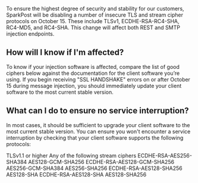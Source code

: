 To ensure the highest degree of security and stability for our customers, SparkPost will be disabling a number of insecure TLS and stream cipher protocols on October 15. These include TLSv1, ECDHE-RSA-RC4-SHA, RC4-MD5, and RC4-SHA. This change will affect both REST and SMTP injection endpoints.

## How will I know if I'm affected?
To know if your injection software is affected, compare the list of good ciphers below against the documentation for the client software you’re using. If you begin receiving "SSL HANDSHAKE" errors on or after October 15 during message injection, you should immediately update your client software to the most current stable version.

## What can I do to ensure no service interruption?
In most cases, it should be sufficient to upgrade your client software to the most current stable version. You can ensure you won't encounter a service interruption by checking that your client software supports the following protocols:

   TLSv1.1 or higher
   Any of the following stream ciphers
    ECDHE-RSA-AES256-SHA384
    AES128-GCM-SHA256
    ECDHE-RSA-AES128-GCM-SHA256
    AES256-GCM-SHA384
    AES256-SHA256
    ECDHE-RSA-AES128-SHA256
    AES128-SHA
    ECDHE-RSA-AES128-SHA
    AES128-SHA256
    
    
